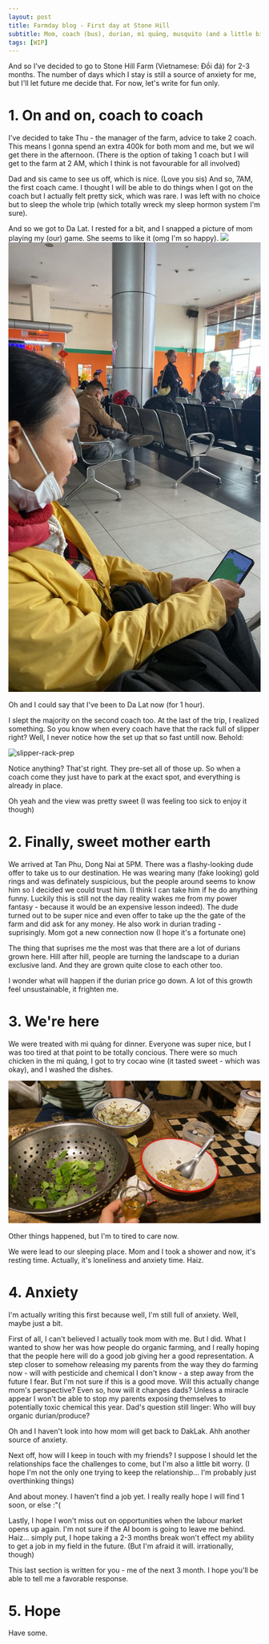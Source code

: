 ```yaml
---
layout: post
title: Farmday blog - First day at Stone Hill
subtitle: Mom, coach (bus), durian, mì quảng, musquito (and a little bit of anxiety)
tags: [WIP]
---
```


And so I've decided to go to Stone Hill Farm (Vietnamese: Đồi đá) for 2-3 months. The number of days which I stay is still a source of anxiety for me, but I'll let future me decide that. For now, let's write for fun only.

# 1. On and on, coach to coach

I've decided to take Thu - the manager of the farm, advice to take 2 coach. This means I gonna spend an extra 400k for both mom and me, but we wil get there in the afternoon. (There is the option of taking 1 coach but I will get to the farm at 2 AM, which I think is not favourable for all involved)

Dad and sis came to see us off, which is nice. (Love you sis)
And so, 7AM, the first coach came. I thought I will be able to do things when I got on the coach but I actually felt pretty sick, which was rare. I was left with no choice but to sleep the whole trip (which totally wreck my sleep hormon system I'm sure).

And so we got to Da Lat. I rested for a bit, and I snapped a picture of mom playing my (our) game. She seems to like it (omg I'm so happy).
![](../assets/autumn.jpg)
![](../assets/momplaygame.jpg)

Oh and I could say that I've been to Da Lat now (for 1 hour).

I slept the majority on the second coach too. At the last of the trip, I realized something. 
So you know when every coach have that the rack full of slipper right?
Well, I never notice how the set up that so fast untill now. 
Behold: 

![slipper-rack-prep](../assets/slipper-rack.jpg)

Notice anything?
That'st right. They pre-set all of those up. So when a coach come they just have to park at the exact spot, and everything is already in place. 

Oh yeah and the view was pretty sweet (I was feeling too sick to enjoy it though)

# 2. Finally, sweet mother earth

We arrived at Tan Phu, Dong Nai at 5PM. There was a flashy-looking dude offer to take us to our destination. He was wearing many (fake looking) gold rings and was definately suspicious, but the people around seems to know him so I decided we could trust him. (I think I can take him if he do anything funny. Luckily this is still not the day reality wakes me from my power fantasy - because it would be an expensive lesson indeed). The dude turned out to be super nice and even offer to take up the the gate of the farm and did ask for any money. He also work in durian trading - suprisingly. Mom got a new connection now (I hope it's a fortunate one)

The thing that suprises me the most was that there are a lot of durians grown here. Hill after hill, people are turning the landscape to a durian exclusive land. And they are grown quite close to each other too. 

I wonder what will happen if the durian price go down. A lot of this growth feel unsustainable, it frighten me. 
# 3. We're here

We were treated with mì quảng for dinner. Everyone was super nice, but I was too tired at that point to be totally concious. There were so much chicken in the mì quảng, I got to try cocao wine (it tasted sweet - which was okay), and I washed the dishes. 

![first-farm-dinner](../assets/first-farm-dinner.jpg)

Other things happened, but I'm to tired to care now.

We were lead to our sleeping place. Mom and I took a shower and now, it's resting time.
Actually, it's loneliness and anxiety time. Haiz. 

# 4. Anxiety
I'm actually writing this first because well, I'm still full of anxiety. Well, maybe just a bit.

First of all, I can't believed I actually took mom with me. But I did. What I wanted to show her was how people do organic farming, and I really hoping that the people here will do a good job giving her a good representation. A step closer to somehow releasing my parents from the way they do farming now - will with pesticide and chemical I don't know - a step away from the future I fear. But I'm not sure if this is a good move. Will this actually change mom's perspective? Even so, how will it changes dads? Unless a miracle appear I won't be able to stop my parents exposing themselves to potentially toxic chemical this year. Dad's question still linger: Who will buy organic durian/produce? 

Oh and I haven't look into how mom will get back to DakLak. Ahh another source of anxiety.

Next off, how will I keep in touch with my friends? I suppose I should let the relationships face the challenges to come, but I'm also a little bit worry. (I hope I'm not the only one trying to keep the relationship... I'm probably just overthinking things)

And about money. I haven't find a job yet. I really really hope I will find 1 soon, or else :"(

Lastly, I hope I won't miss out on opportunities when the labour market opens up again. I'm not sure if the AI boom is going to leave me behind. Haiz... simply put, I hope taking a 2-3 months break won't effect my ability to get a job in my field in the future. (But I'm afraid it will. irrationally, though)


This last section is written for you - me of the next 3 month. I hope you'll be able to tell me a favorable response. 

# 5. Hope 

Have some. 



